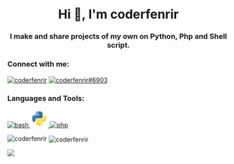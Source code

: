 <h1 align="center">Hi 👋, I'm coderfenrir</h1>
<h3 align="center">I make and share projects of my own on Python, Php and Shell script.</h3>

<h3 align="left">Connect with me:</h3>
<p align="left">
<a href="https://instagram.com/coderfenrir" target="blank"><img align="center" src="https://raw.githubusercontent.com/rahuldkjain/github-profile-readme-generator/master/src/images/icons/Social/instagram.svg" alt="coderfenrir" height="30" width="40" /></a>
<a href="https://discord.gg/coderfenrir#6903" target="blank"><img align="center" src="https://raw.githubusercontent.com/rahuldkjain/github-profile-readme-generator/master/src/images/icons/Social/discord.svg" alt="coderfenrir#6903" height="30" width="40" /></a>
</p>

<h3 align="left">Languages and Tools:</h3>
<p align="left">
  <a href="https://www.gnu.org/software/bash/" target="_blank" rel="noreferrer">
    <img src="https://www.vectorlogo.zone/logos/gnu_bash/gnu_bash-icon.svg" alt="bash" width="40" height="40"/>
  </a>
  <a href="https://www.python.org" target="_blank" rel="noreferrer">
    <img src="https://raw.githubusercontent.com/devicons/devicon/master/icons/python/python-original.svg" alt="python" width="40" height="40"/>
  </a>
  <a href="https://www.php.net" target="_blank" rel="noreferrer">
    <img src="https://www.vectorlogo.zone/logos/php/php-icon.svg" alt="php" width="40" height="40"/>
  </a>
</p>

<p><img align="left" src="https://github-readme-stats.vercel.app/api/top-langs?username=coderfenrir&show_icons=true&locale=en&layout=compact" alt="coderfenrir" /></p>

<p>&nbsp;<img align="center" src="https://github-readme-stats.vercel.app/api?username=coderfenrir&show_icons=true&locale=en" alt="coderfenrir" /></p>

<!-- Proudly created with GPRM ( https://gprm.itsvg.in ) -->

[![](https://visitcount.itsvg.in/api?id=coderfenrir&label=Profile%20Views&color=12&icon=2&pretty=true)](https://visitcount.itsvg.in)
